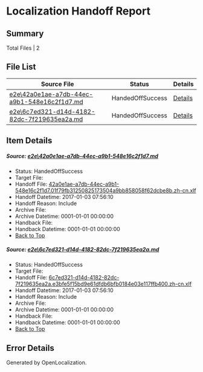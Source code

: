 # <a name='report-top'></a> Localization Handoff Report

## Summary
 Total Files | 2

## File List
 Source File | Status | Details 
 ----------- | ------ | ------- 
 [e2e\42a0e1ae-a7db-44ec-a9b1-548e16c2f1d7.md](https://github.com/OpenLocalizationTestOrg/ol-test0/blob/6bca4ea0976f3a786b76bb6c7b81be34f1463436/e2e/42a0e1ae-a7db-44ec-a9b1-548e16c2f1d7.md) | HandedOffSuccess | [Details](#0750a1f82a9b387412ae6e5394af574b14865d751)
 [e2e\6c7ed321-d14d-4182-82dc-7f219635ea2a.md](https://github.com/OpenLocalizationTestOrg/ol-test0/blob/6bca4ea0976f3a786b76bb6c7b81be34f1463436/e2e/6c7ed321-d14d-4182-82dc-7f219635ea2a.md) | HandedOffSuccess | [Details](#fc736f4de900262ca39a7b4097bc3523cd8edce92)

## Item Details
##### <a name='0750a1f82a9b387412ae6e5394af574b14865d751'></a> Source: [e2e\42a0e1ae-a7db-44ec-a9b1-548e16c2f1d7.md](https://github.com/OpenLocalizationTestOrg/ol-test0/blob/6bca4ea0976f3a786b76bb6c7b81be34f1463436/e2e/42a0e1ae-a7db-44ec-a9b1-548e16c2f1d7.md)
* Status: HandedOffSuccess
* Target File: 
* Handoff File: [42a0e1ae-a7db-44ec-a9b1-548e16c2f1d7.01f79fb31250825173504a9bb858058f62dcbe8b.zh-cn.xlf](https://github.com/OpenLocalizationTestOrg/ol-test0-handoff/blob/b0215503da6079471d7a819fea6bc3e2e8754122/ol-handoff/OpenLocalizationTestOrg/ol-test0-zhcn/shujia/ht/42a0e1ae-a7db-44ec-a9b1-548e16c2f1d7.01f79fb31250825173504a9bb858058f62dcbe8b.zh-cn.xlf)
* Handoff Datetime: 2017-01-03 07:56:10
* Handoff Reason: Include
* Archive File: 
* Archive Datetime: 0001-01-01 00:00:00
* Handback File: 
* Handback Datetime: 0001-01-01 00:00:00
* [Back to Top](#report-top)

##### <a name='fc736f4de900262ca39a7b4097bc3523cd8edce92'></a> Source: [e2e\6c7ed321-d14d-4182-82dc-7f219635ea2a.md](https://github.com/OpenLocalizationTestOrg/ol-test0/blob/6bca4ea0976f3a786b76bb6c7b81be34f1463436/e2e/6c7ed321-d14d-4182-82dc-7f219635ea2a.md)
* Status: HandedOffSuccess
* Target File: 
* Handoff File: [6c7ed321-d14d-4182-82dc-7f219635ea2a.e3bfe5f15bd9e61dfdb6bfb0184e03e117ffb400.zh-cn.xlf](https://github.com/OpenLocalizationTestOrg/ol-test0-handoff/blob/b0215503da6079471d7a819fea6bc3e2e8754122/ol-handoff/OpenLocalizationTestOrg/ol-test0-zhcn/shujia/ht/6c7ed321-d14d-4182-82dc-7f219635ea2a.e3bfe5f15bd9e61dfdb6bfb0184e03e117ffb400.zh-cn.xlf)
* Handoff Datetime: 2017-01-03 07:56:10
* Handoff Reason: Include
* Archive File: 
* Archive Datetime: 0001-01-01 00:00:00
* Handback File: 
* Handback Datetime: 0001-01-01 00:00:00
* [Back to Top](#report-top)


## Error Details

Generated by OpenLocalization.
